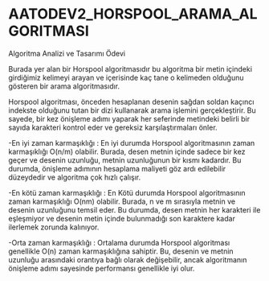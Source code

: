 # AATODEV2_HORSPOOL_ARAMA_ALGORITMASI
Algoritma Analizi ve Tasarımı Ödevi

Burada yer alan bir Horspool algoritmasıdır bu algoritma bir metin içindeki girdiğimiz kelimeyi arayan ve içerisinde kaç tane o kelimeden olduğunu gösteren bir arama 
algoritmasıdır.

Horspool algoritması, önceden hesaplanan desenin sağdan soldan kaçıncı indekste olduğunu tutan bir dizi kullanarak arama işlemini gerçekleştirir. Bu sayede, bir kez 
önişleme adımı yaparak her seferinde metindeki belirli bir sayıda karakteri kontrol eder ve gereksiz karşılaştırmaları önler.

-En iyi zaman karmaşıklığı : En iyi durumda Horspool algoritmasının zaman karmaşıklığı O(n/m) olabilir. Burada, desen metnin içinde sadece bir kez geçer ve desenin 
uzunluğu, metnin uzunluğunun bir kısmı kadardır. Bu durumda, önişleme adımının hesaplama maliyeti göz ardı edilebilir düzeydedir ve algoritma çok hızlı çalışır.

-En kötü zaman karmaşıklığı : En Kötü durumda Horspool algoritmasının zaman karmaşıklığı O(nm) olabilir. Burada, n ve m sırasıyla metnin ve desenin uzunluğunu temsil eder. 
Bu durumda, desen metnin her karakteri ile eşleşmiyor ve desenin metin içinde bulunmadığı son karaktere kadar ilerlemek zorunda kalınıyor.

-Orta zaman karmaşıklığı : Ortalama durumda Horspool algoritması genellikle O(n) zaman karmaşıklığına sahiptir. Bu, desenin ve metnin uzunluğu arasındaki orantıya bağlı 
olarak değişebilir, ancak algoritmanın önişleme adımı sayesinde performansı genellikle iyi olur.
